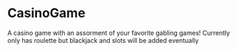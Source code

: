 # CasinoGame
A casino game with an assorment of your favorite gabling games!
Currently only has roulette but blackjack and slots will be added eventually
